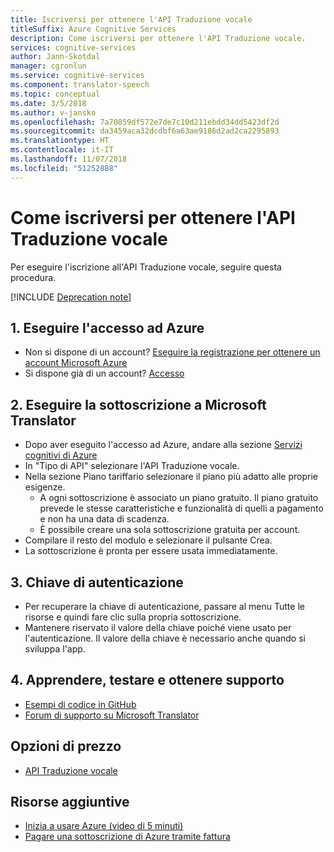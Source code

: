 ```yaml
---
title: Iscriversi per ottenere l'API Traduzione vocale
titleSuffix: Azure Cognitive Services
description: Come iscriversi per ottenere l'API Traduzione vocale.
services: cognitive-services
author: Jann-Skotdal
manager: cgronlun
ms.service: cognitive-services
ms.component: translator-speech
ms.topic: conceptual
ms.date: 3/5/2018
ms.author: v-jansko
ms.openlocfilehash: 7a70859df572e7de7c10d211ebdd34dd5423df2d
ms.sourcegitcommit: da3459aca32dcdbf6a63ae9186d2ad2ca2295893
ms.translationtype: HT
ms.contentlocale: it-IT
ms.lasthandoff: 11/07/2018
ms.locfileid: "51252888"
---
```

# <a name="how-to-sign-up-for-the-translator-speech-api"></a>Come iscriversi per ottenere l'API Traduzione vocale

Per eseguire l'iscrizione all'API Traduzione vocale, seguire questa procedura.

[!INCLUDE [Deprecation note](../../../includes/cognitive-services-translator-speech-deprecation-note.md)]

## <a name="1-sign-into-azure"></a>1. Eseguire l'accesso ad Azure

- Non si dispone di un account? [Eseguire la registrazione per ottenere un account Microsoft Azure](http://azure.com/)
- Si dispone già di un account? [Accesso](http://portal.azure.com/)

## <a name="2-subscribe-to-microsoft-translator"></a>2. Eseguire la sottoscrizione a Microsoft Translator

- Dopo aver eseguito l'accesso ad Azure, andare alla sezione [Servizi cognitivi di Azure](https://portal.azure.com/#create/Microsoft.CognitiveServices)
- In "Tipo di API" selezionare l'API Traduzione vocale.
- Nella sezione Piano tariffario selezionare il piano più adatto alle proprie esigenze.
    - A ogni sottoscrizione è associato un piano gratuito. Il piano gratuito prevede le stesse caratteristiche e funzionalità di quelli a pagamento e non ha una data di scadenza.
    - È possibile creare una sola sottoscrizione gratuita per account.
- Compilare il resto del modulo e selezionare il pulsante Crea.
- La sottoscrizione è pronta per essere usata immediatamente.

## <a name="3-authentication-key"></a>3. Chiave di autenticazione

- Per recuperare la chiave di autenticazione, passare al menu Tutte le risorse e quindi fare clic sulla propria sottoscrizione.
- Mantenere riservato il valore della chiave poiché viene usato per l'autenticazione. Il valore della chiave è necessario anche quando si sviluppa l'app.

## <a name="4-learn-test-and-get-support"></a>4. Apprendere, testare e ottenere supporto

- [Esempi di codice in GitHub](https://github.com/MicrosoftTranslator)
- [Forum di supporto su Microsoft Translator](https://www.aka.ms/TranslatorForum)

## <a name="pricing-options"></a>Opzioni di prezzo

- [API Traduzione vocale](https://azure.microsoft.com/pricing/details/cognitive-services/translator-speech-api/)

## <a name="additional-resources"></a>Risorse aggiuntive

- [Inizia a usare Azure (video di 5 minuti)](https://azure.microsoft.com/get-started/?b=16.24)
- [Pagare una sottoscrizione di Azure tramite fattura](https://azure.microsoft.com/pricing/invoicing/)
